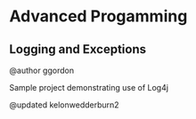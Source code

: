 # Advanced Progamming
## Logging and Exceptions

@author ggordon

Sample project demonstrating use of Log4j


@updated kelonwedderburn2